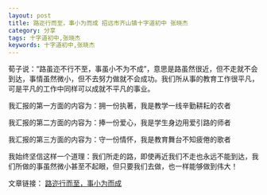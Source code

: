```yaml
---
layout: post
title: 路迩行而至，事小为而成 招远市齐山镇十字道初中 张晓杰
category: 分享
tags: 十字道初中,张晓杰
keywords: 十字道初中,张晓杰
---
```


荀子说：“路虽迩不行不至，事虽小不为不成”，意思是路虽然很近，但不走就不会到达，事情虽然微小，但不去努力做就不会成功。我们所从事的教育工作很平凡，可是平凡的工作中同样可以成就不平凡的事业。

我汇报的第一方面的内容为：拥一份执著，我是教学一线辛勤耕耘的农者

我汇报的第二方面的内容为：捧一份爱心，我是学生身边用爱引路的师者

我汇报的第三方面的内容为：守一份情怀，我是教育舞台不知疲倦的歌者

我始终坚信这样一个道理：我们所走的路，即使再近我们不走也永远不能到达，我们所做的事虽然微小甚至不起眼，但只要我们去做，也一样能够做到伟大！

文章链接：
[路迩行而至，事小为而成](http://pan.baidu.com/s/1slVpbi9)

